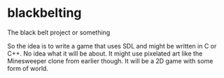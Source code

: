 # blackbelting
The black belt project or something

So the idea is to write a game that uses SDL and might be written in C or C++. No idea what it will be about. It might use pixelated art like the Minesweeper clone from earlier though. It will be a 2D game with some form of world.
